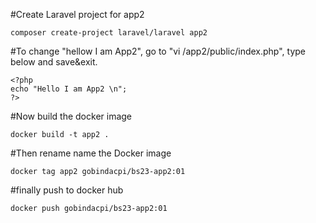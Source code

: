 #Create Laravel project for app2
```
composer create-project laravel/laravel app2
```
#To change "hellow I am App2", go to "vi /app2/public/index.php", type below and save&exit.
```
<?php
echo "Hello I am App2 \n";
?>
```
#Now build the docker image
```
docker build -t app2 .
```
#Then rename name the Docker image
```
docker tag app2 gobindacpi/bs23-app2:01
```
#finally push to docker hub 
```
docker push gobindacpi/bs23-app2:01
```

